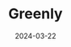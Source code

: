 ---  
layout: startup_page  
title: "Greenly"  
id: "greenly.earth"  
permalink: "/greenlygreenly.earth03222024/"  
website: "https://www.greenly.earth/"  
funding_round: "Series B"  
funding_amount: "$52M"  
investors: "Fidelity International Strategic Ventures, BGV (Benhamou Global Ventures), Move Capital, Hewlett Packard Enterprise, HSBC, XAnge, Energy Impact Partners, Brian Halligan"  
about: "Greenly provides intuitive, precise, and affordable carbon accounting solutions for SMEs and mid-market companies. Its Climate Suite helps companies manage their carbon footprint by streamlining data collection from various sources and automating analytics. The platform aims to make carbon management a fundamental part of business operations, fostering a culture of sustainability."  
markets: "Sustainability, Carbon Accounting, Climate Tech, Environmental Engineering, Fintech, GreenTech, SaaS"  
hq: "Paris, Île-de-France, France"  
founded_year: "2019"  
linkedin: "https://www.linkedin.com/company/greenly-earth"  
twitter: "https://twitter.com/Greenly_Earth"  
instagram: ""  
facebook: "https://www.facebook.com/Greenly.fr"  
crunchbase: "https://www.crunchbase.com/organization/greenly"  
pitchbook: "https://pitchbook.com/profiles/company/437606-74"  

date_display: "22-Mar-2024"  
date: "2024-03-22"

# SEO Optimization  
meta_title: "Greenly - Series B Funding ($52M)"  
meta_description: "Greenly, Greenly provides intuitive, precise, and affordable carbon accounting solutions for SMEs and mid-market companies. Its Climate Suite helps companies m..."  
meta_keywords: "Greenly, Sustainability, Carbon Accounting, Climate Tech, Environmental Engineering, Fintech, GreenTech, SaaS, Series B funding"  
canonical_url: "https://startup.projectstartups.com/greenlygreenly.earth03222024/"  
---